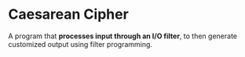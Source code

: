 # Caesarean Cipher
A program that **processes input through an I/O filter**, to then generate customized output using filter programming.